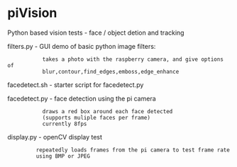 piVision
========

Python based vision tests - face / object detion and tracking

filters.py - GUI demo of basic python image filters:

               takes a photo with the raspberry camera, and give options of 
               blur,contour,find_edges,emboss,edge_enhance

             
facedetect.sh - starter script for  facedetect.py

facedetect.py - face detection using the pi camera

               draws a red box around each face detected
               (supports muliple faces per frame)
               currently 8fps


display.py - openCV display test

             repeatedly loads frames from the pi camera to test frame rate
             using BMP or JPEG
